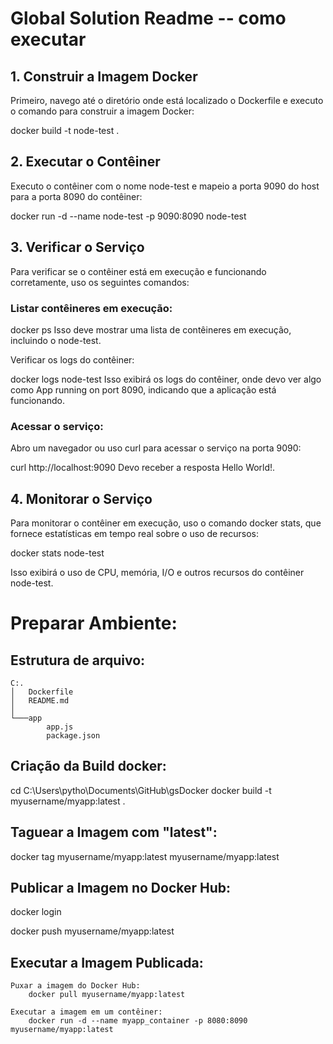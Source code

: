 # Global Solution Readme -- como executar

## 1. Construir a Imagem Docker
Primeiro, navego até o diretório onde está localizado o Dockerfile e executo o comando para construir a imagem Docker:


docker build -t node-test .


## 2. Executar o Contêiner
Executo o contêiner com o nome node-test e mapeio a porta 9090 do host para a porta 8090 do contêiner:

docker run -d --name node-test -p 9090:8090 node-test


## 3. Verificar o Serviço
Para verificar se o contêiner está em execução e funcionando corretamente, uso os seguintes comandos:

### Listar contêineres em execução:

docker ps
Isso deve mostrar uma lista de contêineres em execução, incluindo o node-test.

Verificar os logs do contêiner:

docker logs node-test
Isso exibirá os logs do contêiner, onde devo ver algo como App running on port 8090, indicando que a aplicação está funcionando.

### Acessar o serviço:
Abro um navegador ou uso curl para acessar o serviço na porta 9090:

curl http://localhost:9090
Devo receber a resposta Hello World!.

## 4. Monitorar o Serviço
Para monitorar o contêiner em execução, uso o comando docker stats, que fornece estatísticas em tempo real sobre o uso de recursos:

docker stats node-test


Isso exibirá o uso de CPU, memória, I/O e outros recursos do contêiner node-test.



# Preparar Ambiente:
## Estrutura de arquivo:

```
C:.
│   Dockerfile
│   README.md
│
└───app
        app.js
        package.json
```

## Criação da Build docker: 
cd C:\Users\pytho\Documents\GitHub\gsDocker
docker build -t myusername/myapp:latest .

## Taguear a Imagem com "latest": 
docker tag myusername/myapp:latest myusername/myapp:latest

## Publicar a Imagem no Docker Hub:
docker login

docker push myusername/myapp:latest

## Executar a Imagem Publicada:
    Puxar a imagem do Docker Hub:
        docker pull myusername/myapp:latest

    Executar a imagem em um contêiner:
        docker run -d --name myapp_container -p 8080:8090 myusername/myapp:latest

